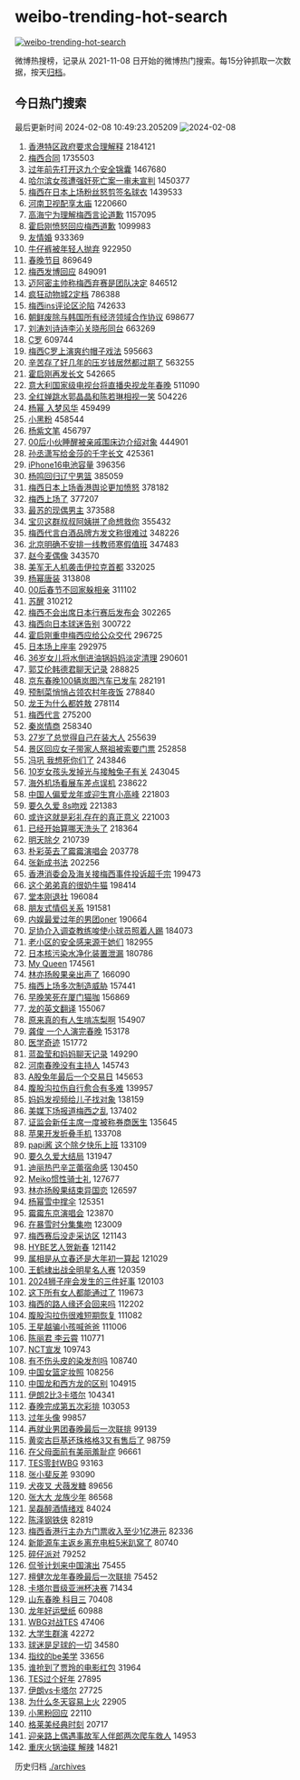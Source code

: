 # weibo-trending-hot-search

[![weibo-trending-hot-search](https://github.com/ameizi/weibo-trending-hot-search/actions/workflows/ci.yml/badge.svg)](https://github.com/ameizi/weibo-trending-hot-search/actions/workflows/ci.yml)

微博热搜榜，记录从 2021-11-08 日开始的微博热门搜索。每15分钟抓取一次数据，按天[归档](./archives)。

## 今日热门搜索

<!-- BEGIN --> 
最后更新时间 2024-02-08 10:49:23.205209 
![2024-02-08](https://imgs-storage.s3.us-east-005.backblazeb2.com/20240208/2024-02-08.png?versionId=4_z8fbbed132d73df8689c40f13_f117a021e5828cf7d_d20240208_m024922_c005_v0501017_t0018_u01707360562729) 
1. [香港特区政府要求合理解释](https://s.weibo.com/weibo?q=%23%E9%A6%99%E6%B8%AF%E7%89%B9%E5%8C%BA%E6%94%BF%E5%BA%9C%E8%A6%81%E6%B1%82%E5%90%88%E7%90%86%E8%A7%A3%E9%87%8A%23&t=31&band_rank=45&Refer=top) 2184121
1. [梅西合同](https://s.weibo.com/weibo?q=%E6%A2%85%E8%A5%BF%E5%90%88%E5%90%8C&t=31&band_rank=6&Refer=top) 1735503
1. [过年前先打开这九个安全锦囊](https://s.weibo.com/weibo?q=%23%E8%BF%87%E5%B9%B4%E5%89%8D%E5%85%88%E6%89%93%E5%BC%80%E8%BF%99%E4%B9%9D%E4%B8%AA%E5%AE%89%E5%85%A8%E9%94%A6%E5%9B%8A%23&t=31&band_rank=3&Refer=top) 1467680
1. [哈尔滨女孩遭强奸死亡案一审未宣判](https://s.weibo.com/weibo?q=%23%E5%93%88%E5%B0%94%E6%BB%A8%E5%A5%B3%E5%AD%A9%E9%81%AD%E5%BC%BA%E5%A5%B8%E6%AD%BB%E4%BA%A1%E6%A1%88%E4%B8%80%E5%AE%A1%E6%9C%AA%E5%AE%A3%E5%88%A4%23&t=31&band_rank=26&Refer=top) 1450377
1. [梅西在日本上场粉丝怒剪签名球衣](https://s.weibo.com/weibo?q=%23%E6%A2%85%E8%A5%BF%E5%9C%A8%E6%97%A5%E6%9C%AC%E4%B8%8A%E5%9C%BA%E7%B2%89%E4%B8%9D%E6%80%92%E5%89%AA%E7%AD%BE%E5%90%8D%E7%90%83%E8%A1%A3%23&t=31&band_rank=12&Refer=top) 1439533
1. [河南卫视配享太庙](https://s.weibo.com/weibo?q=%E6%B2%B3%E5%8D%97%E5%8D%AB%E8%A7%86%E9%85%8D%E4%BA%AB%E5%A4%AA%E5%BA%99&t=31&band_rank=1&Refer=top) 1220660
1. [高海宁为理解梅西言论道歉](https://s.weibo.com/weibo?q=%E9%AB%98%E6%B5%B7%E5%AE%81%E4%B8%BA%E7%90%86%E8%A7%A3%E6%A2%85%E8%A5%BF%E8%A8%80%E8%AE%BA%E9%81%93%E6%AD%89&t=31&band_rank=13&Refer=top) 1157095
1. [霍启刚愤怒回应梅西道歉](https://s.weibo.com/weibo?q=%23%E9%9C%8D%E5%90%AF%E5%88%9A%E6%84%A4%E6%80%92%E5%9B%9E%E5%BA%94%E6%A2%85%E8%A5%BF%E9%81%93%E6%AD%89%23&t=31&band_rank=2&Refer=top) 1099983
1. [友情婚](https://s.weibo.com/weibo?q=%E5%8F%8B%E6%83%85%E5%A9%9A&t=31&band_rank=23&Refer=top) 933369
1. [牛仔裤被年轻人抛弃](https://s.weibo.com/weibo?q=%23%E7%89%9B%E4%BB%94%E8%A3%A4%E8%A2%AB%E5%B9%B4%E8%BD%BB%E4%BA%BA%E6%8A%9B%E5%BC%83%23&t=31&band_rank=19&Refer=top) 922950
1. [春晚节目](https://s.weibo.com/weibo?q=%E6%98%A5%E6%99%9A%E8%8A%82%E7%9B%AE&t=31&band_rank=15&Refer=top) 869649
1. [梅西发博回应](https://s.weibo.com/weibo?q=%E6%A2%85%E8%A5%BF%E5%8F%91%E5%8D%9A%E5%9B%9E%E5%BA%94&t=31&band_rank=4&Refer=top) 849091
1. [迈阿密主帅称梅西弃赛是团队决定](https://s.weibo.com/weibo?q=%23%E8%BF%88%E9%98%BF%E5%AF%86%E4%B8%BB%E5%B8%85%E7%A7%B0%E6%A2%85%E8%A5%BF%E5%BC%83%E8%B5%9B%E6%98%AF%E5%9B%A2%E9%98%9F%E5%86%B3%E5%AE%9A%23&t=31&band_rank=18&Refer=top) 846512
1. [疯狂动物城2定档](https://s.weibo.com/weibo?q=%23%E7%96%AF%E7%8B%82%E5%8A%A8%E7%89%A9%E5%9F%8E2%E5%AE%9A%E6%A1%A3%23&t=31&band_rank=16&Refer=top) 786388
1. [梅西ins评论区沦陷](https://s.weibo.com/weibo?q=%23%E6%A2%85%E8%A5%BFins%E8%AF%84%E8%AE%BA%E5%8C%BA%E6%B2%A6%E9%99%B7%23&t=31&band_rank=7&Refer=top) 742633
1. [朝鲜废除与韩国所有经济领域合作协议](https://s.weibo.com/weibo?q=%23%E6%9C%9D%E9%B2%9C%E5%BA%9F%E9%99%A4%E4%B8%8E%E9%9F%A9%E5%9B%BD%E6%89%80%E6%9C%89%E7%BB%8F%E6%B5%8E%E9%A2%86%E5%9F%9F%E5%90%88%E4%BD%9C%E5%8D%8F%E8%AE%AE%23&t=31&band_rank=10&Refer=top) 698677
1. [刘涛刘诗诗李沁关晓彤同台](https://s.weibo.com/weibo?q=%23%E5%88%98%E6%B6%9B%E5%88%98%E8%AF%97%E8%AF%97%E6%9D%8E%E6%B2%81%E5%85%B3%E6%99%93%E5%BD%A4%E5%90%8C%E5%8F%B0%23&t=31&band_rank=10&Refer=top) 663269
1. [C罗](https://s.weibo.com/weibo?q=C%E7%BD%97&t=31&band_rank=7&Refer=top) 609744
1. [梅西C罗上演爽约帽子戏法](https://s.weibo.com/weibo?q=%23%E6%A2%85%E8%A5%BFC%E7%BD%97%E4%B8%8A%E6%BC%94%E7%88%BD%E7%BA%A6%E5%B8%BD%E5%AD%90%E6%88%8F%E6%B3%95%23&t=31&band_rank=22&Refer=top) 595663
1. [辛苦存了好几年的压岁钱居然都过期了](https://s.weibo.com/weibo?q=%23%E8%BE%9B%E8%8B%A6%E5%AD%98%E4%BA%86%E5%A5%BD%E5%87%A0%E5%B9%B4%E7%9A%84%E5%8E%8B%E5%B2%81%E9%92%B1%E5%B1%85%E7%84%B6%E9%83%BD%E8%BF%87%E6%9C%9F%E4%BA%86%23&t=31&band_rank=26&Refer=top) 563255
1. [霍启刚再发长文](https://s.weibo.com/weibo?q=%E9%9C%8D%E5%90%AF%E5%88%9A%E5%86%8D%E5%8F%91%E9%95%BF%E6%96%87&t=31&band_rank=6&Refer=top) 542665
1. [意大利国家级电视台将直播央视龙年春晚](https://s.weibo.com/weibo?q=%23%E6%84%8F%E5%A4%A7%E5%88%A9%E5%9B%BD%E5%AE%B6%E7%BA%A7%E7%94%B5%E8%A7%86%E5%8F%B0%E5%B0%86%E7%9B%B4%E6%92%AD%E5%A4%AE%E8%A7%86%E9%BE%99%E5%B9%B4%E6%98%A5%E6%99%9A%23&t=31&band_rank=5&Refer=top) 511090
1. [全红婵跳水郭晶晶和陈若琳相视一笑](https://s.weibo.com/weibo?q=%23%E5%85%A8%E7%BA%A2%E5%A9%B5%E8%B7%B3%E6%B0%B4%E9%83%AD%E6%99%B6%E6%99%B6%E5%92%8C%E9%99%88%E8%8B%A5%E7%90%B3%E7%9B%B8%E8%A7%86%E4%B8%80%E7%AC%91%23&t=31&band_rank=9&Refer=top) 504226
1. [杨幂 入梦风华](https://s.weibo.com/weibo?q=%E6%9D%A8%E5%B9%82%20%E5%85%A5%E6%A2%A6%E9%A3%8E%E5%8D%8E&t=31&band_rank=17&Refer=top) 459499
1. [小黑粉](https://s.weibo.com/weibo?q=%E5%B0%8F%E9%BB%91%E7%B2%89&t=31&band_rank=8&Refer=top) 458544
1. [杨紫文笔](https://s.weibo.com/weibo?q=%23%E6%9D%A8%E7%B4%AB%E6%96%87%E7%AC%94%23&t=31&band_rank=9&Refer=top) 456797
1. [00后小伙睡醒被亲戚围床边介绍对象](https://s.weibo.com/weibo?q=%2300%E5%90%8E%E5%B0%8F%E4%BC%99%E7%9D%A1%E9%86%92%E8%A2%AB%E4%BA%B2%E6%88%9A%E5%9B%B4%E5%BA%8A%E8%BE%B9%E4%BB%8B%E7%BB%8D%E5%AF%B9%E8%B1%A1%23&t=31&band_rank=48&Refer=top) 444901
1. [孙丞潇写给金莎的千字长文](https://s.weibo.com/weibo?q=%23%E5%AD%99%E4%B8%9E%E6%BD%87%E5%86%99%E7%BB%99%E9%87%91%E8%8E%8E%E7%9A%84%E5%8D%83%E5%AD%97%E9%95%BF%E6%96%87%23&t=31&band_rank=28&Refer=top) 425361
1. [iPhone16电池容量](https://s.weibo.com/weibo?q=%23iPhone16%E7%94%B5%E6%B1%A0%E5%AE%B9%E9%87%8F%23&t=31&band_rank=35&Refer=top) 396356
1. [杨鸣回归辽宁男篮](https://s.weibo.com/weibo?q=%E6%9D%A8%E9%B8%A3%E5%9B%9E%E5%BD%92%E8%BE%BD%E5%AE%81%E7%94%B7%E7%AF%AE&t=31&band_rank=46&Refer=top) 385059
1. [梅西日本上场香港舆论更加愤怒](https://s.weibo.com/weibo?q=%23%E6%A2%85%E8%A5%BF%E6%97%A5%E6%9C%AC%E4%B8%8A%E5%9C%BA%E9%A6%99%E6%B8%AF%E8%88%86%E8%AE%BA%E6%9B%B4%E5%8A%A0%E6%84%A4%E6%80%92%23&t=31&band_rank=31&Refer=top) 378182
1. [梅西上场了](https://s.weibo.com/weibo?q=%23%E6%A2%85%E8%A5%BF%E4%B8%8A%E5%9C%BA%E4%BA%86%23&t=31&band_rank=12&Refer=top) 377207
1. [最苏的现偶男主](https://s.weibo.com/weibo?q=%23%E6%9C%80%E8%8B%8F%E7%9A%84%E7%8E%B0%E5%81%B6%E7%94%B7%E4%B8%BB%23&t=31&band_rank=29&Refer=top) 373588
1. [宝贝这群叔叔阿姨拼了命想救你](https://s.weibo.com/weibo?q=%23%E5%AE%9D%E8%B4%9D%E8%BF%99%E7%BE%A4%E5%8F%94%E5%8F%94%E9%98%BF%E5%A7%A8%E6%8B%BC%E4%BA%86%E5%91%BD%E6%83%B3%E6%95%91%E4%BD%A0%23&t=31&band_rank=19&Refer=top) 355432
1. [梅西代言白酒品牌方发文称很难过](https://s.weibo.com/weibo?q=%23%E6%A2%85%E8%A5%BF%E4%BB%A3%E8%A8%80%E7%99%BD%E9%85%92%E5%93%81%E7%89%8C%E6%96%B9%E5%8F%91%E6%96%87%E7%A7%B0%E5%BE%88%E9%9A%BE%E8%BF%87%23&t=31&band_rank=11&Refer=top) 348226
1. [北京明确不安排一线教师寒假值班](https://s.weibo.com/weibo?q=%23%E5%8C%97%E4%BA%AC%E6%98%8E%E7%A1%AE%E4%B8%8D%E5%AE%89%E6%8E%92%E4%B8%80%E7%BA%BF%E6%95%99%E5%B8%88%E5%AF%92%E5%81%87%E5%80%BC%E7%8F%AD%23&t=31&band_rank=40&Refer=top) 347483
1. [赵今麦偶像](https://s.weibo.com/weibo?q=%E8%B5%B5%E4%BB%8A%E9%BA%A6%E5%81%B6%E5%83%8F&t=31&band_rank=37&Refer=top) 343570
1. [美军无人机袭击伊拉克首都](https://s.weibo.com/weibo?q=%23%E7%BE%8E%E5%86%9B%E6%97%A0%E4%BA%BA%E6%9C%BA%E8%A2%AD%E5%87%BB%E4%BC%8A%E6%8B%89%E5%85%8B%E9%A6%96%E9%83%BD%23&t=31&band_rank=49&Refer=top) 332025
1. [杨幂唐装](https://s.weibo.com/weibo?q=%23%E6%9D%A8%E5%B9%82%E5%94%90%E8%A3%85%23&t=31&band_rank=10&Refer=top) 313808
1. [00后春节不回家躲相亲](https://s.weibo.com/weibo?q=%2300%E5%90%8E%E6%98%A5%E8%8A%82%E4%B8%8D%E5%9B%9E%E5%AE%B6%E8%BA%B2%E7%9B%B8%E4%BA%B2%23&t=31&band_rank=26&Refer=top) 311102
1. [苏醒](https://s.weibo.com/weibo?q=%E8%8B%8F%E9%86%92&t=31&band_rank=13&Refer=top) 310212
1. [梅西不会出席日本行赛后发布会](https://s.weibo.com/weibo?q=%23%E6%A2%85%E8%A5%BF%E4%B8%8D%E4%BC%9A%E5%87%BA%E5%B8%AD%E6%97%A5%E6%9C%AC%E8%A1%8C%E8%B5%9B%E5%90%8E%E5%8F%91%E5%B8%83%E4%BC%9A%23&t=31&band_rank=14&Refer=top) 302265
1. [梅西向日本球迷告别](https://s.weibo.com/weibo?q=%23%E6%A2%85%E8%A5%BF%E5%90%91%E6%97%A5%E6%9C%AC%E7%90%83%E8%BF%B7%E5%91%8A%E5%88%AB%23&t=31&band_rank=15&Refer=top) 300722
1. [霍启刚重申梅西应给公众交代](https://s.weibo.com/weibo?q=%23%E9%9C%8D%E5%90%AF%E5%88%9A%E9%87%8D%E7%94%B3%E6%A2%85%E8%A5%BF%E5%BA%94%E7%BB%99%E5%85%AC%E4%BC%97%E4%BA%A4%E4%BB%A3%23&t=31&band_rank=16&Refer=top) 296725
1. [日本场上座率](https://s.weibo.com/weibo?q=%E6%97%A5%E6%9C%AC%E5%9C%BA%E4%B8%8A%E5%BA%A7%E7%8E%87&t=31&band_rank=17&Refer=top) 292975
1. [36岁女儿将水倒进油锅妈妈淡定清理](https://s.weibo.com/weibo?q=%2336%E5%B2%81%E5%A5%B3%E5%84%BF%E5%B0%86%E6%B0%B4%E5%80%92%E8%BF%9B%E6%B2%B9%E9%94%85%E5%A6%88%E5%A6%88%E6%B7%A1%E5%AE%9A%E6%B8%85%E7%90%86%23&t=31&band_rank=21&Refer=top) 290601
1. [郭艾伦韩德君聊天记录](https://s.weibo.com/weibo?q=%E9%83%AD%E8%89%BE%E4%BC%A6%E9%9F%A9%E5%BE%B7%E5%90%9B%E8%81%8A%E5%A4%A9%E8%AE%B0%E5%BD%95&t=31&band_rank=18&Refer=top) 288825
1. [京东春晚100辆岚图汽车已发车](https://s.weibo.com/weibo?q=%23%E4%BA%AC%E4%B8%9C%E6%98%A5%E6%99%9A100%E8%BE%86%E5%B2%9A%E5%9B%BE%E6%B1%BD%E8%BD%A6%E5%B7%B2%E5%8F%91%E8%BD%A6%23&t=31&band_rank=21&Refer=top) 282191
1. [预制菜悄悄占领农村年夜饭](https://s.weibo.com/weibo?q=%23%E9%A2%84%E5%88%B6%E8%8F%9C%E6%82%84%E6%82%84%E5%8D%A0%E9%A2%86%E5%86%9C%E6%9D%91%E5%B9%B4%E5%A4%9C%E9%A5%AD%23&t=31&band_rank=34&Refer=top) 278840
1. [龙王为什么都姓敖](https://s.weibo.com/weibo?q=%23%E9%BE%99%E7%8E%8B%E4%B8%BA%E4%BB%80%E4%B9%88%E9%83%BD%E5%A7%93%E6%95%96%23&t=31&band_rank=36&Refer=top) 278114
1. [梅西代言](https://s.weibo.com/weibo?q=%E6%A2%85%E8%A5%BF%E4%BB%A3%E8%A8%80&t=31&band_rank=20&Refer=top) 275200
1. [秦岚情商](https://s.weibo.com/weibo?q=%E7%A7%A6%E5%B2%9A%E6%83%85%E5%95%86&t=31&band_rank=27&Refer=top) 258340
1. [27岁了总觉得自己在装大人](https://s.weibo.com/weibo?q=27%E5%B2%81%E4%BA%86%E6%80%BB%E8%A7%89%E5%BE%97%E8%87%AA%E5%B7%B1%E5%9C%A8%E8%A3%85%E5%A4%A7%E4%BA%BA&t=31&band_rank=39&Refer=top) 255639
1. [景区回应女子带家人祭祖被索要门票](https://s.weibo.com/weibo?q=%23%E6%99%AF%E5%8C%BA%E5%9B%9E%E5%BA%94%E5%A5%B3%E5%AD%90%E5%B8%A6%E5%AE%B6%E4%BA%BA%E7%A5%AD%E7%A5%96%E8%A2%AB%E7%B4%A2%E8%A6%81%E9%97%A8%E7%A5%A8%23&t=31&band_rank=19&Refer=top) 252858
1. [冯巩 我想死你们了](https://s.weibo.com/weibo?q=%E5%86%AF%E5%B7%A9%20%E6%88%91%E6%83%B3%E6%AD%BB%E4%BD%A0%E4%BB%AC%E4%BA%86&t=31&band_rank=22&Refer=top) 243846
1. [10岁女孩头发掉光与接触兔子有关](https://s.weibo.com/weibo?q=%2310%E5%B2%81%E5%A5%B3%E5%AD%A9%E5%A4%B4%E5%8F%91%E6%8E%89%E5%85%89%E4%B8%8E%E6%8E%A5%E8%A7%A6%E5%85%94%E5%AD%90%E6%9C%89%E5%85%B3%23&t=31&band_rank=22&Refer=top) 243045
1. [海外机场看展车差点误机](https://s.weibo.com/weibo?q=%23%E6%B5%B7%E5%A4%96%E6%9C%BA%E5%9C%BA%E7%9C%8B%E5%B1%95%E8%BD%A6%E5%B7%AE%E7%82%B9%E8%AF%AF%E6%9C%BA%23&t=31&band_rank=48&Refer=top) 238622
1. [中国人偏爱龙年或迎生育小高峰](https://s.weibo.com/weibo?q=%23%E4%B8%AD%E5%9B%BD%E4%BA%BA%E5%81%8F%E7%88%B1%E9%BE%99%E5%B9%B4%E6%88%96%E8%BF%8E%E7%94%9F%E8%82%B2%E5%B0%8F%E9%AB%98%E5%B3%B0%23&t=31&band_rank=20&Refer=top) 221803
1. [要久久爱 8s吻戏](https://s.weibo.com/weibo?q=%E8%A6%81%E4%B9%85%E4%B9%85%E7%88%B1%208s%E5%90%BB%E6%88%8F&t=31&band_rank=27&Refer=top) 221383
1. [或许这就是彩礼存在的真正意义](https://s.weibo.com/weibo?q=%23%E6%88%96%E8%AE%B8%E8%BF%99%E5%B0%B1%E6%98%AF%E5%BD%A9%E7%A4%BC%E5%AD%98%E5%9C%A8%E7%9A%84%E7%9C%9F%E6%AD%A3%E6%84%8F%E4%B9%89%23&t=31&band_rank=25&Refer=top) 221003
1. [已经开始算哪天洗头了](https://s.weibo.com/weibo?q=%23%E5%B7%B2%E7%BB%8F%E5%BC%80%E5%A7%8B%E7%AE%97%E5%93%AA%E5%A4%A9%E6%B4%97%E5%A4%B4%E4%BA%86%23&t=31&band_rank=23&Refer=top) 218364
1. [明天除夕](https://s.weibo.com/weibo?q=%E6%98%8E%E5%A4%A9%E9%99%A4%E5%A4%95&t=31&band_rank=37&Refer=top) 210739
1. [朴彩英去了霉霉演唱会](https://s.weibo.com/weibo?q=%23%E6%9C%B4%E5%BD%A9%E8%8B%B1%E5%8E%BB%E4%BA%86%E9%9C%89%E9%9C%89%E6%BC%94%E5%94%B1%E4%BC%9A%23&t=31&band_rank=29&Refer=top) 203778
1. [张新成书法](https://s.weibo.com/weibo?q=%E5%BC%A0%E6%96%B0%E6%88%90%E4%B9%A6%E6%B3%95&t=31&band_rank=36&Refer=top) 202256
1. [香港消委会及海关接梅西事件投诉超千宗](https://s.weibo.com/weibo?q=%23%E9%A6%99%E6%B8%AF%E6%B6%88%E5%A7%94%E4%BC%9A%E5%8F%8A%E6%B5%B7%E5%85%B3%E6%8E%A5%E6%A2%85%E8%A5%BF%E4%BA%8B%E4%BB%B6%E6%8A%95%E8%AF%89%E8%B6%85%E5%8D%83%E5%AE%97%23&t=31&band_rank=31&Refer=top) 199473
1. [这个弟弟真的很奶牛猫](https://s.weibo.com/weibo?q=%E8%BF%99%E4%B8%AA%E5%BC%9F%E5%BC%9F%E7%9C%9F%E7%9A%84%E5%BE%88%E5%A5%B6%E7%89%9B%E7%8C%AB&t=31&band_rank=39&Refer=top) 198414
1. [堂本刚退社](https://s.weibo.com/weibo?q=%23%E5%A0%82%E6%9C%AC%E5%88%9A%E9%80%80%E7%A4%BE%23&t=31&band_rank=32&Refer=top) 196084
1. [朋友式情侣关系](https://s.weibo.com/weibo?q=%23%E6%9C%8B%E5%8F%8B%E5%BC%8F%E6%83%85%E4%BE%A3%E5%85%B3%E7%B3%BB%23&t=31&band_rank=24&Refer=top) 191581
1. [内娱最爱过年的男团oner](https://s.weibo.com/weibo?q=%23%E5%86%85%E5%A8%B1%E6%9C%80%E7%88%B1%E8%BF%87%E5%B9%B4%E7%9A%84%E7%94%B7%E5%9B%A2oner%23&t=31&band_rank=33&Refer=top) 190664
1. [足协介入调查教练唆使小球员照着人踢](https://s.weibo.com/weibo?q=%23%E8%B6%B3%E5%8D%8F%E4%BB%8B%E5%85%A5%E8%B0%83%E6%9F%A5%E6%95%99%E7%BB%83%E5%94%86%E4%BD%BF%E5%B0%8F%E7%90%83%E5%91%98%E7%85%A7%E7%9D%80%E4%BA%BA%E8%B8%A2%23&t=31&band_rank=50&Refer=top) 184073
1. [老小区的安全感来源于她们](https://s.weibo.com/weibo?q=%23%E8%80%81%E5%B0%8F%E5%8C%BA%E7%9A%84%E5%AE%89%E5%85%A8%E6%84%9F%E6%9D%A5%E6%BA%90%E4%BA%8E%E5%A5%B9%E4%BB%AC%23&t=31&band_rank=34&Refer=top) 182955
1. [日本核污染水净化装置泄漏](https://s.weibo.com/weibo?q=%23%E6%97%A5%E6%9C%AC%E6%A0%B8%E6%B1%A1%E6%9F%93%E6%B0%B4%E5%87%80%E5%8C%96%E8%A3%85%E7%BD%AE%E6%B3%84%E6%BC%8F%23&t=31&band_rank=25&Refer=top) 180786
1. [My Queen](https://s.weibo.com/weibo?q=My%20Queen&t=31&band_rank=37&Refer=top) 174561
1. [林亦扬殷果亲出声了](https://s.weibo.com/weibo?q=%23%E6%9E%97%E4%BA%A6%E6%89%AC%E6%AE%B7%E6%9E%9C%E4%BA%B2%E5%87%BA%E5%A3%B0%E4%BA%86%23&t=31&band_rank=27&Refer=top) 166090
1. [梅西上场多次制造威胁](https://s.weibo.com/weibo?q=%23%E6%A2%85%E8%A5%BF%E4%B8%8A%E5%9C%BA%E5%A4%9A%E6%AC%A1%E5%88%B6%E9%80%A0%E5%A8%81%E8%83%81%23&t=31&band_rank=26&Refer=top) 157441
1. [早晚笑死在厦门猫咖](https://s.weibo.com/weibo?q=%E6%97%A9%E6%99%9A%E7%AC%91%E6%AD%BB%E5%9C%A8%E5%8E%A6%E9%97%A8%E7%8C%AB%E5%92%96&t=31&band_rank=41&Refer=top) 156869
1. [龙的英文翻译](https://s.weibo.com/weibo?q=%23%E9%BE%99%E7%9A%84%E8%8B%B1%E6%96%87%E7%BF%BB%E8%AF%91%23&t=31&band_rank=50&Refer=top) 155067
1. [原来真的有人生啃冻梨啊](https://s.weibo.com/weibo?q=%23%E5%8E%9F%E6%9D%A5%E7%9C%9F%E7%9A%84%E6%9C%89%E4%BA%BA%E7%94%9F%E5%95%83%E5%86%BB%E6%A2%A8%E5%95%8A%23&t=31&band_rank=38&Refer=top) 154907
1. [龚俊 一个人演完春晚](https://s.weibo.com/weibo?q=%E9%BE%9A%E4%BF%8A%20%E4%B8%80%E4%B8%AA%E4%BA%BA%E6%BC%94%E5%AE%8C%E6%98%A5%E6%99%9A&t=31&band_rank=23&Refer=top) 153178
1. [医学奇迹](https://s.weibo.com/weibo?q=%E5%8C%BB%E5%AD%A6%E5%A5%87%E8%BF%B9&t=31&band_rank=28&Refer=top) 151772
1. [蓝盈莹和妈妈聊天记录](https://s.weibo.com/weibo?q=%23%E8%93%9D%E7%9B%88%E8%8E%B9%E5%92%8C%E5%A6%88%E5%A6%88%E8%81%8A%E5%A4%A9%E8%AE%B0%E5%BD%95%23&t=31&band_rank=30&Refer=top) 149290
1. [河南春晚没有主持人](https://s.weibo.com/weibo?q=%23%E6%B2%B3%E5%8D%97%E6%98%A5%E6%99%9A%E6%B2%A1%E6%9C%89%E4%B8%BB%E6%8C%81%E4%BA%BA%23&t=31&band_rank=31&Refer=top) 145743
1. [A股兔年最后一个交易日](https://s.weibo.com/weibo?q=%23A%E8%82%A1%E5%85%94%E5%B9%B4%E6%9C%80%E5%90%8E%E4%B8%80%E4%B8%AA%E4%BA%A4%E6%98%93%E6%97%A5%23&t=31&band_rank=45&Refer=top) 145653
1. [腹股沟拉伤自行愈合有多难](https://s.weibo.com/weibo?q=%23%E8%85%B9%E8%82%A1%E6%B2%9F%E6%8B%89%E4%BC%A4%E8%87%AA%E8%A1%8C%E6%84%88%E5%90%88%E6%9C%89%E5%A4%9A%E9%9A%BE%23&t=31&band_rank=45&Refer=top) 139957
1. [妈妈发视频给儿子找对象](https://s.weibo.com/weibo?q=%E5%A6%88%E5%A6%88%E5%8F%91%E8%A7%86%E9%A2%91%E7%BB%99%E5%84%BF%E5%AD%90%E6%89%BE%E5%AF%B9%E8%B1%A1&t=31&band_rank=32&Refer=top) 138159
1. [美媒下场报道梅西之乱](https://s.weibo.com/weibo?q=%23%E7%BE%8E%E5%AA%92%E4%B8%8B%E5%9C%BA%E6%8A%A5%E9%81%93%E6%A2%85%E8%A5%BF%E4%B9%8B%E4%B9%B1%23&t=31&band_rank=33&Refer=top) 137402
1. [证监会新任主席一度被称券商医生](https://s.weibo.com/weibo?q=%23%E8%AF%81%E7%9B%91%E4%BC%9A%E6%96%B0%E4%BB%BB%E4%B8%BB%E5%B8%AD%E4%B8%80%E5%BA%A6%E8%A2%AB%E7%A7%B0%E5%88%B8%E5%95%86%E5%8C%BB%E7%94%9F%23&t=31&band_rank=37&Refer=top) 135645
1. [苹果开发折叠手机](https://s.weibo.com/weibo?q=%23%E8%8B%B9%E6%9E%9C%E5%BC%80%E5%8F%91%E6%8A%98%E5%8F%A0%E6%89%8B%E6%9C%BA%23&t=31&band_rank=38&Refer=top) 133708
1. [papi酱 这个除夕快乐上班](https://s.weibo.com/weibo?q=papi%E9%85%B1%20%E8%BF%99%E4%B8%AA%E9%99%A4%E5%A4%95%E5%BF%AB%E4%B9%90%E4%B8%8A%E7%8F%AD&t=31&band_rank=34&Refer=top) 133109
1. [要久久爱大结局](https://s.weibo.com/weibo?q=%23%E8%A6%81%E4%B9%85%E4%B9%85%E7%88%B1%E5%A4%A7%E7%BB%93%E5%B1%80%23&t=31&band_rank=35&Refer=top) 131947
1. [迪丽热巴辛芷蕾宿命感](https://s.weibo.com/weibo?q=%23%E8%BF%AA%E4%B8%BD%E7%83%AD%E5%B7%B4%E8%BE%9B%E8%8A%B7%E8%95%BE%E5%AE%BF%E5%91%BD%E6%84%9F%23&t=31&band_rank=18&Refer=top) 130450
1. [Meiko惯性骑士礼](https://s.weibo.com/weibo?q=%23Meiko%E6%83%AF%E6%80%A7%E9%AA%91%E5%A3%AB%E7%A4%BC%23&t=31&band_rank=40&Refer=top) 127677
1. [林亦扬殷果结束异国恋](https://s.weibo.com/weibo?q=%23%E6%9E%97%E4%BA%A6%E6%89%AC%E6%AE%B7%E6%9E%9C%E7%BB%93%E6%9D%9F%E5%BC%82%E5%9B%BD%E6%81%8B%23&t=31&band_rank=42&Refer=top) 126597
1. [杨幂雪中撑伞](https://s.weibo.com/weibo?q=%23%E6%9D%A8%E5%B9%82%E9%9B%AA%E4%B8%AD%E6%92%91%E4%BC%9E%23&t=31&band_rank=36&Refer=top) 125351
1. [霉霉东京演唱会](https://s.weibo.com/weibo?q=%E9%9C%89%E9%9C%89%E4%B8%9C%E4%BA%AC%E6%BC%94%E5%94%B1%E4%BC%9A&t=31&band_rank=41&Refer=top) 123870
1. [在暴雪时分集集吻](https://s.weibo.com/weibo?q=%23%E5%9C%A8%E6%9A%B4%E9%9B%AA%E6%97%B6%E5%88%86%E9%9B%86%E9%9B%86%E5%90%BB%23&t=31&band_rank=37&Refer=top) 123009
1. [梅西赛后没走采访区](https://s.weibo.com/weibo?q=%23%E6%A2%85%E8%A5%BF%E8%B5%9B%E5%90%8E%E6%B2%A1%E8%B5%B0%E9%87%87%E8%AE%BF%E5%8C%BA%23&t=31&band_rank=44&Refer=top) 121143
1. [HYBE艺人贺新春](https://s.weibo.com/weibo?q=%23HYBE%E8%89%BA%E4%BA%BA%E8%B4%BA%E6%96%B0%E6%98%A5%23&t=31&band_rank=43&Refer=top) 121142
1. [属相是从立春还是大年初一算起](https://s.weibo.com/weibo?q=%23%E5%B1%9E%E7%9B%B8%E6%98%AF%E4%BB%8E%E7%AB%8B%E6%98%A5%E8%BF%98%E6%98%AF%E5%A4%A7%E5%B9%B4%E5%88%9D%E4%B8%80%E7%AE%97%E8%B5%B7%23&t=31&band_rank=50&Refer=top) 121029
1. [王鹤棣出战全明星名人赛](https://s.weibo.com/weibo?q=%23%E7%8E%8B%E9%B9%A4%E6%A3%A3%E5%87%BA%E6%88%98%E5%85%A8%E6%98%8E%E6%98%9F%E5%90%8D%E4%BA%BA%E8%B5%9B%23&t=31&band_rank=42&Refer=top) 120359
1. [2024狮子座会发生的三件好事](https://s.weibo.com/weibo?q=2024%E7%8B%AE%E5%AD%90%E5%BA%A7%E4%BC%9A%E5%8F%91%E7%94%9F%E7%9A%84%E4%B8%89%E4%BB%B6%E5%A5%BD%E4%BA%8B&t=31&band_rank=43&Refer=top) 120103
1. [这下所有女人都能通过了](https://s.weibo.com/weibo?q=%E8%BF%99%E4%B8%8B%E6%89%80%E6%9C%89%E5%A5%B3%E4%BA%BA%E9%83%BD%E8%83%BD%E9%80%9A%E8%BF%87%E4%BA%86&t=31&band_rank=42&Refer=top) 119673
1. [梅西的路人缘还会回来吗](https://s.weibo.com/weibo?q=%23%E6%A2%85%E8%A5%BF%E7%9A%84%E8%B7%AF%E4%BA%BA%E7%BC%98%E8%BF%98%E4%BC%9A%E5%9B%9E%E6%9D%A5%E5%90%97%23&t=31&band_rank=46&Refer=top) 112202
1. [腹股沟拉伤很难短期恢复](https://s.weibo.com/weibo?q=%23%E8%85%B9%E8%82%A1%E6%B2%9F%E6%8B%89%E4%BC%A4%E5%BE%88%E9%9A%BE%E7%9F%AD%E6%9C%9F%E6%81%A2%E5%A4%8D%23&t=31&band_rank=38&Refer=top) 111082
1. [王星越骗小孩喊爸爸](https://s.weibo.com/weibo?q=%23%E7%8E%8B%E6%98%9F%E8%B6%8A%E9%AA%97%E5%B0%8F%E5%AD%A9%E5%96%8A%E7%88%B8%E7%88%B8%23&t=31&band_rank=39&Refer=top) 111006
1. [陈丽君 李云霄](https://s.weibo.com/weibo?q=%E9%99%88%E4%B8%BD%E5%90%9B%20%E6%9D%8E%E4%BA%91%E9%9C%84&t=31&band_rank=40&Refer=top) 110771
1. [NCT宣发](https://s.weibo.com/weibo?q=NCT%E5%AE%A3%E5%8F%91&t=31&band_rank=48&Refer=top) 109743
1. [有不伤头皮的染发剂吗](https://s.weibo.com/weibo?q=%23%E6%9C%89%E4%B8%8D%E4%BC%A4%E5%A4%B4%E7%9A%AE%E7%9A%84%E6%9F%93%E5%8F%91%E5%89%82%E5%90%97%23&t=31&band_rank=50&Refer=top) 108740
1. [中国女篮定妆照](https://s.weibo.com/weibo?q=%23%E4%B8%AD%E5%9B%BD%E5%A5%B3%E7%AF%AE%E5%AE%9A%E5%A6%86%E7%85%A7%23&t=31&band_rank=46&Refer=top) 108256
1. [中国龙和西方龙的区别](https://s.weibo.com/weibo?q=%23%E4%B8%AD%E5%9B%BD%E9%BE%99%E5%92%8C%E8%A5%BF%E6%96%B9%E9%BE%99%E7%9A%84%E5%8C%BA%E5%88%AB%23&t=31&band_rank=41&Refer=top) 104915
1. [伊朗2比3卡塔尔](https://s.weibo.com/weibo?q=%23%E4%BC%8A%E6%9C%972%E6%AF%943%E5%8D%A1%E5%A1%94%E5%B0%94%23&t=31&band_rank=33&Refer=top) 104341
1. [春晚完成第五次彩排](https://s.weibo.com/weibo?q=%E6%98%A5%E6%99%9A%E5%AE%8C%E6%88%90%E7%AC%AC%E4%BA%94%E6%AC%A1%E5%BD%A9%E6%8E%92&t=31&band_rank=31&Refer=top) 103053
1. [过年头像](https://s.weibo.com/weibo?q=%E8%BF%87%E5%B9%B4%E5%A4%B4%E5%83%8F&t=31&band_rank=42&Refer=top) 99857
1. [再就业男团春晚最后一次联排](https://s.weibo.com/weibo?q=%23%E5%86%8D%E5%B0%B1%E4%B8%9A%E7%94%B7%E5%9B%A2%E6%98%A5%E6%99%9A%E6%9C%80%E5%90%8E%E4%B8%80%E6%AC%A1%E8%81%94%E6%8E%92%23&t=31&band_rank=42&Refer=top) 99139
1. [黄奕古巨基还珠格格3又有售后了](https://s.weibo.com/weibo?q=%23%E9%BB%84%E5%A5%95%E5%8F%A4%E5%B7%A8%E5%9F%BA%E8%BF%98%E7%8F%A0%E6%A0%BC%E6%A0%BC3%E5%8F%88%E6%9C%89%E5%94%AE%E5%90%8E%E4%BA%86%23&t=31&band_rank=26&Refer=top) 98759
1. [在父母面前有美丽羞耻症](https://s.weibo.com/weibo?q=%23%E5%9C%A8%E7%88%B6%E6%AF%8D%E9%9D%A2%E5%89%8D%E6%9C%89%E7%BE%8E%E4%B8%BD%E7%BE%9E%E8%80%BB%E7%97%87%23&t=31&band_rank=43&Refer=top) 96661
1. [TES零封WBG](https://s.weibo.com/weibo?q=%23TES%E9%9B%B6%E5%B0%81WBG%23&t=31&band_rank=44&Refer=top) 93163
1. [张小斐反差](https://s.weibo.com/weibo?q=%23%E5%BC%A0%E5%B0%8F%E6%96%90%E5%8F%8D%E5%B7%AE%23&t=31&band_rank=43&Refer=top) 93090
1. [犬夜叉 犬薇发糖](https://s.weibo.com/weibo?q=%E7%8A%AC%E5%A4%9C%E5%8F%89%20%E7%8A%AC%E8%96%87%E5%8F%91%E7%B3%96&t=31&band_rank=45&Refer=top) 89656
1. [张大大 龙族少年](https://s.weibo.com/weibo?q=%E5%BC%A0%E5%A4%A7%E5%A4%A7%20%E9%BE%99%E6%97%8F%E5%B0%91%E5%B9%B4&t=31&band_rank=50&Refer=top) 86568
1. [吴磊醉酒情绪戏](https://s.weibo.com/weibo?q=%23%E5%90%B4%E7%A3%8A%E9%86%89%E9%85%92%E6%83%85%E7%BB%AA%E6%88%8F%23&t=31&band_rank=46&Refer=top) 84024
1. [陈泽钢铁侠](https://s.weibo.com/weibo?q=%E9%99%88%E6%B3%BD%E9%92%A2%E9%93%81%E4%BE%A0&t=31&band_rank=47&Refer=top) 82819
1. [梅西香港行主办方门票收入至少1亿港元](https://s.weibo.com/weibo?q=%23%E6%A2%85%E8%A5%BF%E9%A6%99%E6%B8%AF%E8%A1%8C%E4%B8%BB%E5%8A%9E%E6%96%B9%E9%97%A8%E7%A5%A8%E6%94%B6%E5%85%A5%E8%87%B3%E5%B0%911%E4%BA%BF%E6%B8%AF%E5%85%83%23&t=31&band_rank=48&Refer=top) 82336
1. [新能源车主返乡离充电桩5米趴窝了](https://s.weibo.com/weibo?q=%23%E6%96%B0%E8%83%BD%E6%BA%90%E8%BD%A6%E4%B8%BB%E8%BF%94%E4%B9%A1%E7%A6%BB%E5%85%85%E7%94%B5%E6%A1%A95%E7%B1%B3%E8%B6%B4%E7%AA%9D%E4%BA%86%23&t=31&band_rank=50&Refer=top) 80740
1. [碎仔派对](https://s.weibo.com/weibo?q=%E7%A2%8E%E4%BB%94%E6%B4%BE%E5%AF%B9&t=31&band_rank=42&Refer=top) 79252
1. [侃爷计划来中国演出](https://s.weibo.com/weibo?q=%E4%BE%83%E7%88%B7%E8%AE%A1%E5%88%92%E6%9D%A5%E4%B8%AD%E5%9B%BD%E6%BC%94%E5%87%BA&t=31&band_rank=49&Refer=top) 75455
1. [檀健次龙年春晚最后一次联排](https://s.weibo.com/weibo?q=%23%E6%AA%80%E5%81%A5%E6%AC%A1%E9%BE%99%E5%B9%B4%E6%98%A5%E6%99%9A%E6%9C%80%E5%90%8E%E4%B8%80%E6%AC%A1%E8%81%94%E6%8E%92%23&t=31&band_rank=50&Refer=top) 75452
1. [卡塔尔晋级亚洲杯决赛](https://s.weibo.com/weibo?q=%23%E5%8D%A1%E5%A1%94%E5%B0%94%E6%99%8B%E7%BA%A7%E4%BA%9A%E6%B4%B2%E6%9D%AF%E5%86%B3%E8%B5%9B%23&t=31&band_rank=46&Refer=top) 71434
1. [山东春晚 科目三](https://s.weibo.com/weibo?q=%E5%B1%B1%E4%B8%9C%E6%98%A5%E6%99%9A%20%E7%A7%91%E7%9B%AE%E4%B8%89&t=31&band_rank=48&Refer=top) 70408
1. [龙年好运壁纸](https://s.weibo.com/weibo?q=%23%E9%BE%99%E5%B9%B4%E5%A5%BD%E8%BF%90%E5%A3%81%E7%BA%B8%23&t=31&band_rank=43&Refer=top) 60988
1. [WBG对战TES](https://s.weibo.com/weibo?q=%23WBG%E5%AF%B9%E6%88%98TES%23&t=31&band_rank=48&Refer=top) 47406
1. [大学生群演](https://s.weibo.com/weibo?q=%E5%A4%A7%E5%AD%A6%E7%94%9F%E7%BE%A4%E6%BC%94&t=31&band_rank=50&Refer=top) 42272
1. [球迷是足球的一切](https://s.weibo.com/weibo?q=%23%E7%90%83%E8%BF%B7%E6%98%AF%E8%B6%B3%E7%90%83%E7%9A%84%E4%B8%80%E5%88%87%23&t=31&band_rank=40&Refer=top) 34580
1. [指纹的be美学](https://s.weibo.com/weibo?q=%E6%8C%87%E7%BA%B9%E7%9A%84be%E7%BE%8E%E5%AD%A6&t=31&band_rank=47&Refer=top) 33656
1. [谁抢到了贾玲的电影红包](https://s.weibo.com/weibo?q=%23%E8%B0%81%E6%8A%A2%E5%88%B0%E4%BA%86%E8%B4%BE%E7%8E%B2%E7%9A%84%E7%94%B5%E5%BD%B1%E7%BA%A2%E5%8C%85%23&t=31&band_rank=46&Refer=top) 31964
1. [TES过个好年](https://s.weibo.com/weibo?q=%23TES%E8%BF%87%E4%B8%AA%E5%A5%BD%E5%B9%B4%23&t=31&band_rank=50&Refer=top) 27895
1. [伊朗vs卡塔尔](https://s.weibo.com/weibo?q=%23%E4%BC%8A%E6%9C%97vs%E5%8D%A1%E5%A1%94%E5%B0%94%23&t=31&band_rank=50&Refer=top) 27725
1. [为什么冬天容易上火](https://s.weibo.com/weibo?q=%23%E4%B8%BA%E4%BB%80%E4%B9%88%E5%86%AC%E5%A4%A9%E5%AE%B9%E6%98%93%E4%B8%8A%E7%81%AB%23&t=31&band_rank=49&Refer=top) 22905
1. [小黑粉回应](https://s.weibo.com/weibo?q=%23%E5%B0%8F%E9%BB%91%E7%B2%89%E5%9B%9E%E5%BA%94%23&t=31&band_rank=43&Refer=top) 22110
1. [格莱美经典时刻](https://s.weibo.com/weibo?q=%E6%A0%BC%E8%8E%B1%E7%BE%8E%E7%BB%8F%E5%85%B8%E6%97%B6%E5%88%BB&t=31&band_rank=47&Refer=top) 20717
1. [迎亲路上偶遇事故军人伴郎两次爬车救人](https://s.weibo.com/weibo?q=%23%E8%BF%8E%E4%BA%B2%E8%B7%AF%E4%B8%8A%E5%81%B6%E9%81%87%E4%BA%8B%E6%95%85%E5%86%9B%E4%BA%BA%E4%BC%B4%E9%83%8E%E4%B8%A4%E6%AC%A1%E7%88%AC%E8%BD%A6%E6%95%91%E4%BA%BA%23&t=31&band_rank=50&Refer=top) 14953
1. [重庆火锅油碟 解辣](https://s.weibo.com/weibo?q=%E9%87%8D%E5%BA%86%E7%81%AB%E9%94%85%E6%B2%B9%E7%A2%9F%20%E8%A7%A3%E8%BE%A3&t=31&band_rank=50&Refer=top) 14821
<!-- END -->

历史归档 [./archives](./archives)

